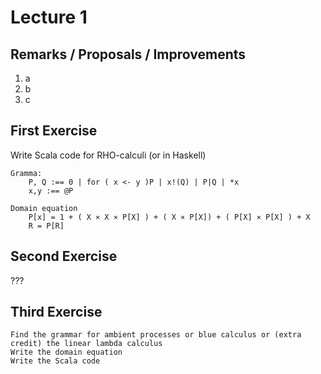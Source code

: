 
# Lecture 1

## Remarks / Proposals / Improvements
1. a
2. b
3. c

## First Exercise
Write Scala code for RHO-calculi (or in Haskell)

    Gramma:
        P, Q :== 0 | for ( x <- y )P | x!(Q) | P|Q | *x
        x,y :== @P

    Domain equation
        P[x] = 1 + ( X ⨯ X ⨯ P[X] ) + ( X ⨯ P[X]) + ( P[X] ⨯ P[X] ) + X 
        R = P[R]

## Second Exercise
???

## Third Exercise
    Find the grammar for ambient processes or blue calculus or (extra credit) the linear lambda calculus
    Write the domain equation
    Write the Scala code
